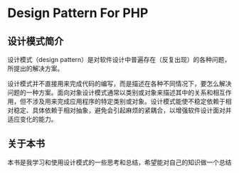 # Design Pattern For PHP


## 设计模式简介

设计模式（design pattern）是对软件设计中普遍存在（反复出现）的各种问题，所提出的解决方案。

设计模式并不直接用来完成代码的编写，而是描述在各种不同情况下，要怎么解决问题的一种方案。面向对象设计模式通常以类别或对象来描述其中的关系和相互作用，但不涉及用来完成应用程序的特定类别或对象。设计模式能使不稳定依赖于相对稳定、具体依赖于相对抽象，避免会引起麻烦的紧耦合，以增强软件设计面对并适应变化的能力。

## 关于本书

本书是我学习和使用设计模式的一些思考和总结，希望能对自己的知识做一个总结